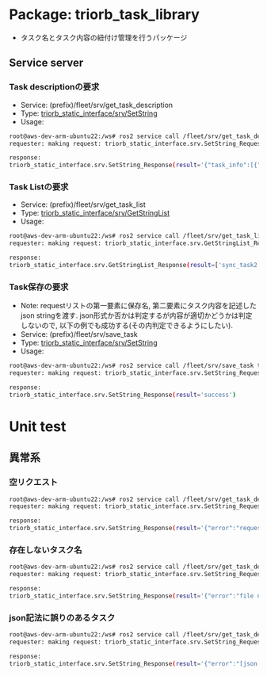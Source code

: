 # Package: triorb_task_library
- タスク名とタスク内容の紐付け管理を行うパッケージ

## Service server
### Task descriptionの要求
- Service: (prefix)/fleet/srv/get_task_description
- Type: [triorb_static_interface/srv/SetString](../../TriOrb-ROS2-Types/triorb_static_interface/README.md#triorb_static_interfacesrvsetstring)
- Usage: 
```bash
root@aws-dev-arm-ubuntu22:/ws# ros2 service call /fleet/srv/get_task_description triorb_static_interface/srv/SetString 'request: ["sample_task_01"]'
requester: making request: triorb_static_interface.srv.SetString_Request(request=['sample_task_01'])

response:
triorb_static_interface.srv.SetString_Response(result='{"task_info":[{"mode":"pararell_move","move":[{"robot":"hostname1","route":[]},{"robot":"hostname2","route":[]}]},{"mode":"pararell_into","move":[{"robot":"hostname1","route":[]},{"robot":"hostname2","route":[]}]},{"direction":"up","mode":"sync_lift","move":[{"robot":"hostname1"},{"robot":"hostname2"}]},{"mode":"sync_move","robots":["hostname1","hostname2"],"waypoint_list":[[1.414,1.414,45.0,0.1,0.1,5.0],[2.0,2.0,90.0,0.01,0.01,1.0,0.1,0.3]]},{"direction":"down","mode":"sync_lift","move":[{"robot":"hostname1"},{"robot":"hostname2"}]},{"mode":"pararell_outof","move":[{"robot":"hostname1","route":[]},{"robot":"hostname2","route":[]}]}],"task_name":"sample_task_01","workers":["hostname1","hostname2"]}')
```


### Task Listの要求
- Service: (prefix)/fleet/srv/get_task_list
- Type: [triorb_static_interface/srv/GetStringList](../../TriOrb-ROS2-Types/triorb_static_interface/README.md#triorb_static_interfacesrvgetstringlist)
- Usage: 
```bash
root@aws-dev-arm-ubuntu22:/ws# ros2 service call /fleet/srv/get_task_list triorb_static_interface/srv/GetStringList
requester: making request: triorb_static_interface.srv.GetStringList_Request(request=std_msgs.msg.Empty())

response:
triorb_static_interface.srv.GetStringList_Response(result=['sync_task2', 'sync_task_copt', 'sync_task'])
```

### Task保存の要求
- Note: requestリストの第一要素に保存名, 第二要素にタスク内容を記述したjson stringを渡す. json形式か否かは判定するが内容が適切かどうかは判定しないので, 以下の例でも成功する(その内判定できるようにしたい).
- Service: (prefix)/fleet/srv/save_task
- Type: [triorb_static_interface/srv/SetString](../../TriOrb-ROS2-Types/triorb_static_interface/README.md#triorb_static_interfacesrvsetstring)
- Usage: 
```bash
root@aws-dev-arm-ubuntu22:/ws# ros2 service call /fleet/srv/save_task triorb_static_interface/srv/SetString 'request: ["task_name", "{ \"test\": 111 }"]'
requester: making request: triorb_static_interface.srv.SetString_Request(request=['task_name', '{ "test": 111 }'])

response:
triorb_static_interface.srv.SetString_Response(result='success')
```



# Unit test
## 異常系
### 空リクエスト
```bash
root@aws-dev-arm-ubuntu22:/ws# ros2 service call /fleet/srv/get_task_description triorb_static_interface/srv/SetString 'request: []'
requester: making request: triorb_static_interface.srv.SetString_Request(request=[])

response:
triorb_static_interface.srv.SetString_Response(result='{"error":"request is empty"}')
```

### 存在しないタスク名
```bash
root@aws-dev-arm-ubuntu22:/ws# ros2 service call /fleet/srv/get_task_description triorb_static_interface/srv/SetString 'request: ["invalid_task_name"]'
requester: making request: triorb_static_interface.srv.SetString_Request(request=['invalid_task_name'])

response:
triorb_static_interface.srv.SetString_Response(result='{"error":"file not found: /triorb/params/fleet/task/invalid_task_name.json"}')
```

### json記法に誤りのあるタスク
```bash
root@aws-dev-arm-ubuntu22:/ws# ros2 service call /fleet/srv/get_task_description triorb_static_interface/srv/SetString 'request: ["invalid_json_name"]'
requester: making request: triorb_static_interface.srv.SetString_Request(request=['invalid_json_name'])

response:
triorb_static_interface.srv.SetString_Response(result='{"error":"[json.exception.parse_error.101] parse error at line 2, column 5: syntax error while parsing object key - invalid literal; last read: \'{<U+000A>    i\'; expected string literal"}')
```
